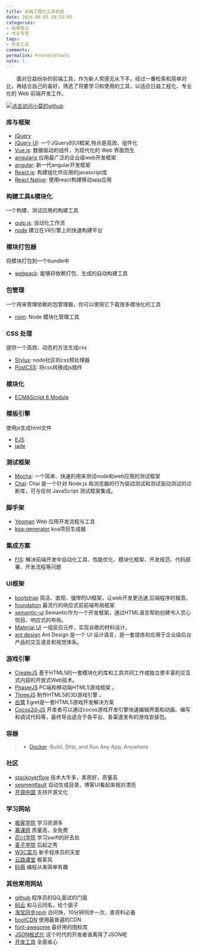 ```yaml
---
title: 前端工程化工具初选
date: 2016-06-05 18:53:03
categories:
- 自用笔记
- 术业专攻
tags:
- 开发工具
comments:
permalink: FrontEndTools
note: 1
---
```


　　面对日益纷杂的前端工具，作为新人常感无从下手。经过一番检索和简单对比，再结合自己的喜好，筛选了将要学习和使用的工具，以适应日益工程化、专业化的 Web 前端开发工作。

<!-- more -->
[![点击访问小莫的github](http://xiaomo.info/static/images/life.png)](https://github.com/syoubaku)
### 库与框架

>
 - [jQuery](http://jquery.com/)
 - [jQuery UI](http://jqueryui.com/): 一个JQuery的UI框架,特点是高效、组件化
 - [Vue.js](http://cn.vuejs.org/): 数据驱动的组件，为现代化的 Web 界面而生
 - [angularjs](http://www.apjs.net/) 应用最广泛的企业级web开发框架
 - [angular](https://angular.io/): 新一代angular开发框架
 - [React.js](http://facebook.github.io/react/): 构建组化件应用的javascript库
 - [React Native](https://facebook.github.io/react-native/): 使用react构建移动app应用

### 构建工具&模块化

一个构建、测试应用的构建工具

>
 - [gulp.js](http://gulpjs.com/): 自动化工作流
 - [node](https://nodejs.org/) 建立在V8引擎上的快速构建平台


###   模块打包器

将模块打包到一个bundle中

>
- [webpack](https://webpack.github.io/): 能够将依赖打包、生成的自动构建工具

### 包管理

一个用来管理依赖的包管理器，你可以使用它下载很多模块化的工具

>
 - [npm](https://www.npmjs.com/): Node 模块化管理工具

### CSS 处理

提供一个高效、动态的方法生成css

>
 - [Stylus](https://github.com/stylus/stylus): node社区的css预处理器
 - [PostCSS](https://github.com/postcss/postcss): 将css转换成js插件

### 模块化

>
 - [ECMAScript 6 Module](http://exploringjs.com/es6/ch_modules.html)

### 模板引擎

使用js生成html文件

>
 - [EJS](http://ejs.co/)
 - [jade](http://jade-lang.com/)

### 测试框架
>
 - [Mocha](http://mochajs.org/): 一个简单、快速的用来测试node和web应用的测试框架
 - [Chai](http://chaijs.com/): Chai 是一个针对 Node.js 和浏览器的行为驱动测试和测试驱动测试的诊断库，可与任何 JavaScript 测试框架集成。


### 脚手架

>
 - [Yeoman](http://yeoman.io/) Web 应用开发流程与工具   
 - [koa-generator](https://npm.taobao.org/package/koa-generator) koa项目生成器         

### 集成方案
>
 - [FIS](http://fis.baidu.com/): 解决前端开发中自动化工具、性能优化、模块化框架、开发规范、代码部署、开发流程等问题

### UI框架

>
 - [bootstrap](http://bootcss.com/) 简洁、直观、强悍的UI框架，让web开发更迅速,后端程序的福音。
 - [foundation](http://foundation.zurb.com/) 最流行的响应式前前端布局框架
 - [semantic-ui](http://www.semantic-ui.cn/) Semantic作为一个开发框架，通过HTML语言帮助创建令人赏心悦目、响应式的布局。
 - [Material UI](http://callemall.github.io/material-ui/#/)  一组反应元件，实现谷歌的材料设计。
 - [ant design](http://ant.design/) Ant Design 是一个 UI 设计语言，是一套提炼和应用于企业级后台产品的交互语言和视觉体系。

### 游戏引擎

>
  - [CreateJS](http://createjs.com/)  基于HTML5的一套模块化的库和工具共同工作或独立使丰富的交互式内容的开放式Web技术。
  - [PhaserJS](http://phaser.io/)  PC端和移动端HTML5游戏框架 。
  - [ThreeJS](http://threejs.org/) 制作HTML5的3D游戏引擎 。
  - [白鹭](http://www.egret.com/) Egret是一套HTML5游戏开发解决方案
  - [Cocos2d-JS](http://www.cocos.com/) 开发者可以通过cocos游戏开发引擎快速编辑界面和动画、编写和调试代码等，最终导出适合于各平台、各渠道发布的游戏安装包。
### 容器
> - [Docker](http://www.docker.com/): Build, Ship, and Run Any App, Anywhere

### 社区

>
  - [stackoverflow](http://stackoverflow.com/) 技术大牛多，素质好，质量高
  - [segmentfault](https://segmentfault.com/) 自动生成目录，博客UI看起来相对漂亮
  - [开源中国](http://www.oschina.net/) 支持开源文化

### 学习网站

>
  - [极客学院](http://www.jikexueyuan.com/)  学习资源多
  - [慕课网](http://www.imooc.com/)  质量高，全免费  
  - [花川学院](http://www.huachuanxueyuan.com/) 学习swift的好去处
  - [麦子学院](http://www.maiziedu.com/) 后起之秀
  - [W3C菜鸟](http://www.runoob.com/) 新手程序员的天堂
  - [云路课堂](http://www.yun.lu/student/homepage) 极客风
  - [码萌](http://www.mengma.com/) 编程从来简单有趣


### 其他常用网站
>
  - [github](https://github.com) 程序员的QQ,面试的门面
  - [码云](https://git.oschina.net) 和马云同名，给个面子
  - [淘宝同步npm](https://npm.taobao.org/) 访问快，10分钟同步一次，查资料必备
  - [bootCDN](http://www.bootcdn.cn/) 使用最普遍的CDN
  - [font-awesome](http://fontawesome.dashgame.com/) 最好用的图标库
  - [JSON格式化](http://json.cn/#)  这个时代的开发者谁离得了JSON呢
  - [开发工具](http://fenav.com/#/p11) 全面省心
